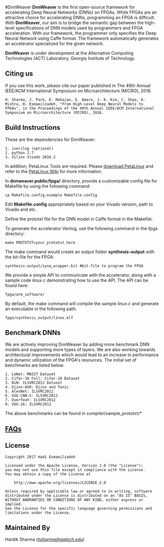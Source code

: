 #DnnWeaver
**DnnWeaver** is the first open-source framework for accelerating Deep Neural Networks (DNNs) on FPGAs.
While FPGAs are an attractive choice for accelerating DNNs, programming an FPGA is difficult.
With **DnnWeaver**, our aim is to bridge the semantic gap between the high-level specifications of DNN models used by programmers and FPGA acceleration.
With our framework, the programmer only specifies the Deep Neural Network using Caffe format.
The framework automatically generates an accelerator specialized for the given network.

**DnnWeaver** is under development at the Alternative Computing Technologies (ACT) Laboratory, Georgia Institute of Technology.

## Citing us
If you use this work, please cite our paper published in The 49th Annual IEEE/ACM International Symposium on Microarchitecture (MICRO), 2016.

```
H. Sharma, J. Park, D. Mahajan, E. Amaro, J. K. Kim, C. Shao, A. Mishra, H. Esmaeilzadeh, "From High-Level Deep Neural Models to FPGAs", in the Proceedings of the 49th Annual IEEE/ACM International Symposium on Microarchitecture (MICRO), 2016.
```

## Build Instructions

These are the dependencies for DnnWeaver:
```
1. iverilog (optional)
2. python 2.7
3. Xilinx Vivado 2016.2
```


In addition, PetaLinux Tools are required. Please [download PetaLinux](https://www.xilinx.com/support/download/index.html/content/xilinx/en/downloadNav/embedded-design-tools.html) and refer to the [PetaLinux Wiki](http://www.wiki.xilinx.com/PetaLinux) for more information.

In **dnnweaver.public/fpga/** directory, provide a customizable config file for Makefile by using the following command:

```
cp Makefile.config.example Makefile.config
```

Edit **Makefile.config** appropriately based on your Vivado version, path to Vivado and etc.

Define the prototxt file for the DNN model in Caffe format in the Makefile.

To generate the accelerator Verilog, use the following command in the fpga directory:
```
make PROTOTXT=your_prototxt_here
```
The make command would create an output folder **synthesis-output** with the bit-file for the FPGA:
```
synthesis-output/zynq_wrapper.bit #bit-file to program the FPGA
```

We provide a simple API to communicate with the accelerator, along with a sample code *linux.c* demonstrating how to use the API. The API can be found here:
```
fpga/arm_software/
```
By default, the make command will compile the sample *linux.c* and generate an executable in the following path:
```
fpga/synthesis_output/linux.elf
```

## Benchmark DNNs
We are actively improving DnnWeaver by adding more benchmark DNN models and supporting more types of layers.
We are also working towards architectural improvements which would lead to an increase in performance and dynamic utilization of the FPGA's resources.
The initial set of benchmarks are listed below.
```
1. LeNet: MNIST Dataset
2. Cifar-10 Full: Cifar-10 Dataset
3. NiN: ILSVRC2012 Dataset
4. Djinn-ASR: Djinn and Tonic
5. AlexNet: ILSVRC2012
6. VGG-CNN-S: ILSVRC2012
7. Overfeat: ILSVRC2012
8. VGG-16: ILSVRC2012
```
The above benchmarks can be found in compiler/sample\_prototxt/*

## [FAQs](https://bitbucket.org/hsharma35/dnnweaver.public/src/3b71c71903a3db25b67a44f9cbcc89fe0f4df47b/FAQs.md?at=master)

## License

```
Copyright 2017 Hadi Esmaeilzadeh

Licensed under the Apache License, Version 2.0 (the "License");
you may not use this file except in compliance with the License.
You may obtain a copy of the License at

    http://www.apache.org/licenses/LICENSE-2.0

Unless required by applicable law or agreed to in writing, software
distributed under the License is distributed on an "AS IS" BASIS,
WITHOUT WARRANTIES OR CONDITIONS OF ANY KIND, either express or implied.
See the License for the specific language governing permissions and
limitations under the License.
```

## Maintained By
Hardik Sharma (*hsharma@gatech.edu*)